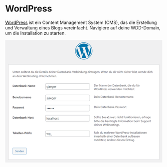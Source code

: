 # WordPress

[WordPress](https://wordpress.org/) ist ein Content Management System (CMS), das die Erstellung und
Verwaltung eines Blogs vereinfacht. Navigiere auf deine WDD-Domain, um die
Installation zu starten.

![](installation.png)
